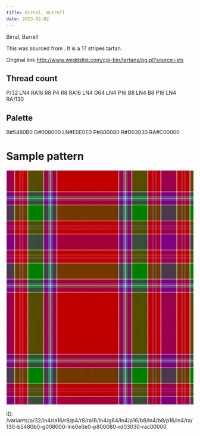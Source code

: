 ```yaml
---
title: Birral, Burrell
date: 2023-02-02
---
```

Birral, Burrell

This was sourced from <no value>.  It is a 17 stripes tartan.

Original link http://www.weddslist.com/cgi-bin/tartans/pg.pl?source=sts

## Thread count
P/32 LN4 RA16 R8 P4 R8 RA16 LN4 G64 LN4 P16 B8 LN4 B8 P16 LN4 RA/130

## Palette
B#5480B0 G#008000 LN#E0E0E0 P#800080 R#D03030 RA#C00000

# Sample pattern

![Tartan detail](tartan.png "P/32 LN4 RA16 R8 P4 R8 RA16 LN4 G64 LN4 P16 B8 LN4 B8 P16 LN4 RA/130 tartan")

ID: /variants/p/32/ln4/ra16/r8/p4/r8/ra16/ln4/g64/ln4/p16/b8/ln4/b8/p16/ln4/ra/130-b5480b0-g008000-lne0e0e0-p800080-rd03030-rac00000